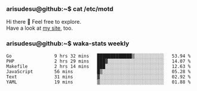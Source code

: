 ### arisudesu@github:~$ cat /etc/motd

Hi there 👋  Feel free to explore.  
Have a look at [my site](https://arisu.dev), too.

### arisudesu@github:~$ waka-stats weekly
<!--START_SECTION:waka-->

```text
Go                9 hrs 32 mins   █████████████▒░░░░░░░░░░░   53.94 %
PHP               2 hrs 29 mins   ███▓░░░░░░░░░░░░░░░░░░░░░   14.07 %
Makefile          2 hrs 14 mins   ███░░░░░░░░░░░░░░░░░░░░░░   12.63 %
JavaScript        56 mins         █▒░░░░░░░░░░░░░░░░░░░░░░░   05.28 %
Text              31 mins         ▓░░░░░░░░░░░░░░░░░░░░░░░░   02.92 %
YAML              19 mins         ▒░░░░░░░░░░░░░░░░░░░░░░░░   01.88 %
```

<!--END_SECTION:waka-->
